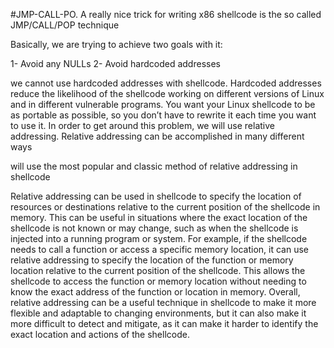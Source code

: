 #JMP-CALL-PO.  A really nice trick for writing x86 shellcode is the so called JMP/CALL/POP technique

Basically, we are trying to achieve two goals with it:

1-	Avoid any NULLs
2-	Avoid hardcoded addresses

we cannot use hardcoded addresses with shellcode. Hardcoded addresses reduce the likelihood of the shellcode working on different versions of Linux and in different vulnerable programs. You want your Linux shellcode to be as portable as possible, so you don’t have to rewrite it each time you want to use it. In order to get around this problem, we will use relative addressing. Relative addressing can be accomplished in many different ways

will use the most popular and classic method of relative addressing in shellcode

Relative addressing can be used in shellcode to specify the location of resources or destinations relative to the current position of the shellcode in memory. This can be useful in situations where the exact location of the shellcode is not known or may change, such as when the shellcode is injected into a running program or system.
For example, if the shellcode needs to call a function or access a specific memory location, it can use relative addressing to specify the location of the function or memory location relative to the current position of the shellcode. This allows the shellcode to access the function or memory location without needing to know the exact address of the function or location in memory.
Overall, relative addressing can be a useful technique in shellcode to make it more flexible and adaptable to changing environments, but it can also make it more difficult to detect and mitigate, as it can make it harder to identify the exact location and actions of the shellcode.

